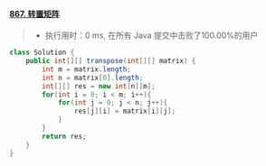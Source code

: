 #### [867. 转置矩阵](https://leetcode-cn.com/problems/transpose-matrix/)

> - 执行用时：0 ms, 在所有 Java 提交中击败了100.00%的用户

```java
class Solution {
    public int[][] transpose(int[][] matrix) {
        int m = matrix.length;
        int n = matrix[0].length;
        int[][] res = new int[n][m];
        for(int i = 0; i < m; i++){
            for(int j = 0; j < n; j++){
                res[j][i] = matrix[i][j];
            }
        }
        return res;
    }
}
```

